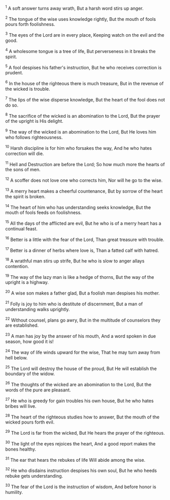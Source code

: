 <sup>1</sup> 
A soft answer turns away wrath, But a harsh word stirs up anger. 

<sup>2</sup> 
The tongue of the wise uses knowledge rightly, But the mouth of fools pours forth foolishness. 

<sup>3</sup> 
The eyes of the Lord are in every place, Keeping watch on the evil and the good. 

<sup>4</sup> 
A wholesome tongue is a tree of life, But perverseness in it breaks the spirit. 

<sup>5</sup> 
A fool despises his father's instruction, But he who receives correction is prudent. 

<sup>6</sup> 
In the house of the righteous there is much treasure, But in the revenue of the wicked is trouble. 

<sup>7</sup> 
The lips of the wise disperse knowledge, But the heart of the fool does not do so. 

<sup>8</sup> 
The sacrifice of the wicked is an abomination to the Lord, But the prayer of the upright is His delight. 

<sup>9</sup> 
The way of the wicked is an abomination to the Lord, But He loves him who follows righteousness. 

<sup>10</sup> 
Harsh discipline is for him who forsakes the way, And he who hates correction will die. 

<sup>11</sup> 
Hell and Destruction are before the Lord; So how much more the hearts of the sons of men. 

<sup>12</sup> 
A scoffer does not love one who corrects him, Nor will he go to the wise. 

<sup>13</sup> 
A merry heart makes a cheerful countenance, But by sorrow of the heart the spirit is broken. 

<sup>14</sup> 
The heart of him who has understanding seeks knowledge, But the mouth of fools feeds on foolishness. 

<sup>15</sup> 
All the days of the afflicted are evil, But he who is of a merry heart has a continual feast. 

<sup>16</sup> 
Better is a little with the fear of the Lord, Than great treasure with trouble. 

<sup>17</sup> 
Better is a dinner of herbs where love is, Than a fatted calf with hatred. 

<sup>18</sup> 
A wrathful man stirs up strife, But he who is slow to anger allays contention. 

<sup>19</sup> 
The way of the lazy man is like a hedge of thorns, But the way of the upright is a highway. 

<sup>20</sup> 
A wise son makes a father glad, But a foolish man despises his mother. 

<sup>21</sup> 
Folly is joy to him who is destitute of discernment, But a man of understanding walks uprightly. 

<sup>22</sup> 
Without counsel, plans go awry, But in the multitude of counselors they are established. 

<sup>23</sup> 
A man has joy by the answer of his mouth, And a word spoken in due season, how good it is! 

<sup>24</sup> 
The way of life winds upward for the wise, That he may turn away from hell below. 

<sup>25</sup> 
The Lord will destroy the house of the proud, But He will establish the boundary of the widow. 

<sup>26</sup> 
The thoughts of the wicked are an abomination to the Lord, But the words of the pure are pleasant. 

<sup>27</sup> 
He who is greedy for gain troubles his own house, But he who hates bribes will live. 

<sup>28</sup> 
The heart of the righteous studies how to answer, But the mouth of the wicked pours forth evil. 

<sup>29</sup> 
The Lord is far from the wicked, But He hears the prayer of the righteous. 

<sup>30</sup> 
The light of the eyes rejoices the heart, And a good report makes the bones healthy. 

<sup>31</sup> 
The ear that hears the rebukes of life Will abide among the wise. 

<sup>32</sup> 
He who disdains instruction despises his own soul, But he who heeds rebuke gets understanding. 

<sup>33</sup> 
The fear of the Lord is the instruction of wisdom, And before honor is humility.